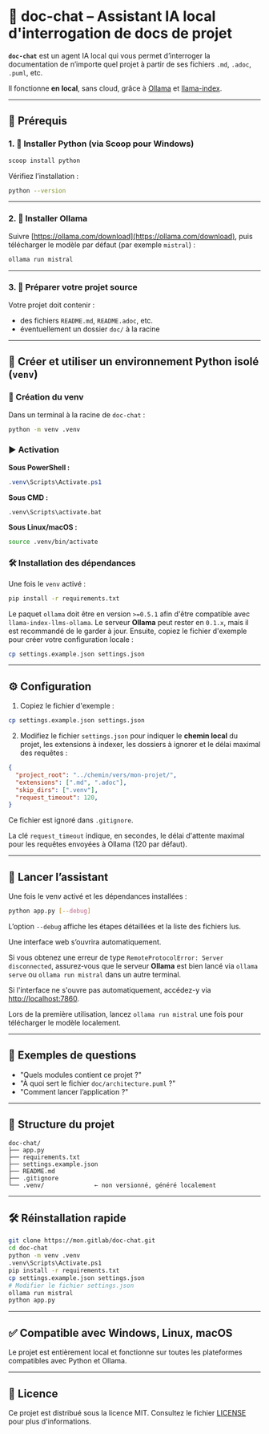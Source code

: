 # 🤖 doc-chat – Assistant IA local d'interrogation de docs de projet

**`doc-chat`** est un agent IA local qui vous permet d’interroger la documentation de n’importe quel projet à partir de ses fichiers `.md`, `.adoc`, `.puml`, etc.

Il fonctionne **en local**, sans cloud, grâce à [Ollama](https://ollama.com) et [llama-index](https://github.com/jerryjliu/llama_index).

---

## 🔧 Prérequis

### 1. 🐍 Installer Python (via Scoop pour Windows)

```powershell
scoop install python
```

Vérifiez l’installation :

```bash
python --version
```

---

### 2. 🤖 Installer Ollama

Suivre [https://ollama.com/download](https://ollama.com/download), puis télécharger le modèle par défaut (par exemple `mistral`) :

```bash
ollama run mistral
```

---

### 3. 📁 Préparer votre projet source

Votre projet doit contenir :

- des fichiers `README.md`, `README.adoc`, etc. 
- éventuellement un dossier `doc/` à la racine

---

## 🔄 Créer et utiliser un environnement Python isolé (`venv`)

### 🧪 Création du venv

Dans un terminal à la racine de `doc-chat` :

```bash
python -m venv .venv
```

### ▶️ Activation

**Sous PowerShell :**

```powershell
.venv\Scripts\Activate.ps1
```

**Sous CMD :**

```cmd
.venv\Scripts\activate.bat
```

**Sous Linux/macOS :**

```bash
source .venv/bin/activate
```

### 🛠️ Installation des dépendances

Une fois le `venv` activé :

```bash
pip install -r requirements.txt
```
Le paquet `ollama` doit être en version `>=0.5.1` afin d'être compatible avec
`llama-index-llms-ollama`. Le serveur **Ollama** peut rester en `0.1.x`, mais
il est recommandé de le garder à jour.
Ensuite, copiez le fichier d'exemple pour créer votre configuration locale :
```bash
cp settings.example.json settings.json
```

---

## ⚙️ Configuration

1. Copiez le fichier d'exemple :

```bash
cp settings.example.json settings.json
```

2. Modifiez le fichier `settings.json` pour indiquer le **chemin local** du projet, les extensions à indexer, les dossiers à ignorer et le délai maximal des requêtes :
```json
{
  "project_root": "../chemin/vers/mon-projet/",
  "extensions": [".md", ".adoc"],
  "skip_dirs": [".venv"],
  "request_timeout": 120,
}
```

Ce fichier est ignoré dans `.gitignore`.

La clé `request_timeout` indique, en secondes, le délai d'attente maximal pour les requêtes envoyées à Ollama (120 par défaut).

---

## 🚀 Lancer l’assistant

Une fois le venv activé et les dépendances installées :

```bash
python app.py [--debug]
```
L’option `--debug` affiche les étapes détaillées et la liste des fichiers lus.

Une interface web s’ouvrira automatiquement.

Si vous obtenez une erreur de type `RemoteProtocolError: Server disconnected`,
assurez‑vous que le serveur **Ollama** est bien lancé via `ollama serve` ou
`ollama run mistral` dans un autre terminal.

Si l'interface ne s'ouvre pas automatiquement, accédez-y via [http://localhost:7860](http://localhost:7860).

Lors de la première utilisation, lancez `ollama run mistral` une fois pour télécharger le modèle localement.

---

## 💬 Exemples de questions

- "Quels modules contient ce projet ?"
- "À quoi sert le fichier `doc/architecture.puml` ?"
- "Comment lancer l’application ?"

---

## 📁 Structure du projet

```
doc-chat/
├── app.py
├── requirements.txt
├── settings.example.json
├── README.md
├── .gitignore
└── .venv/              ← non versionné, généré localement
```

---

## 🛠️ Réinstallation rapide

```bash
git clone https://mon.gitlab/doc-chat.git
cd doc-chat
python -m venv .venv
.venv\Scripts\Activate.ps1
pip install -r requirements.txt
cp settings.example.json settings.json
# Modifier le fichier settings.json
ollama run mistral
python app.py
```

---

## ✅ Compatible avec Windows, Linux, macOS

Le projet est entièrement local et fonctionne sur toutes les plateformes compatibles avec Python et Ollama.

---

## 📄 Licence

Ce projet est distribué sous la licence MIT. Consultez le fichier [LICENSE](LICENSE) pour plus d'informations.
